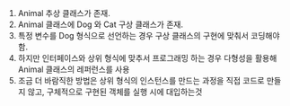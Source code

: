 1. Animal 추상 클래스가 존재.
2. Animal 클래스에 Dog 와 Cat 구상 클래스가 존재.
3. 특정 변수를 Dog 형식으로 선언하는 경우 구상 클래스의 구현에 맞춰서 코딩해야함.
4. 하지만 인터페이스와 상위 형식에 맞추서 프로그래밍 하는 경우 다형성을 활용해 Animal 클래스의 레퍼런스를 사용
5. 조금 더 바람직한 방법은 상위 형식의 인스턴스를 만드는 과정을 직접 코드로 만들지 않고, 구체적으로 구현된 객체를 실행 시에 대입하는것